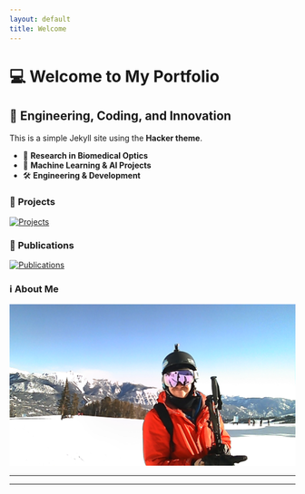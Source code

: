 ```yaml
---
layout: default
title: Welcome
---
```


# 💻 Welcome to My Portfolio
## 🚀 Engineering, Coding, and Innovation

This is a simple Jekyll site using the **Hacker theme**.

- 🔬 **Research in Biomedical Optics**
- 🤖 **Machine Learning & AI Projects**
- 🛠 **Engineering & Development**

### 🔬 **Projects**
[![Projects](assets/images/birefringence_corticalInjury.png)](/projects)

### 📖 **Publications**
[![Publications](assets/images/birefringence_corticalInjury.png)](/publications)

### ℹ️ **About Me**
[![About](assets/images/profile.jpg)](/about)

---

---

